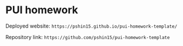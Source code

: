 # PUI homework

Deployed website: `https://pshin15.github.io/pui-homework-template/`

Repository link: `https://github.com/pshin15/pui-homework-template`
